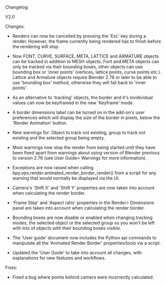 Changelog:

V2.0

Changes:

+ Renders can now be cancelled by pressing the 'Esc' key during a render. However, the frame currently being rendered has to finish before the rendering will stop.

+ Now FONT, CURVE, SURFACE, META, LATTICE and ARMATURE objects can be tracked in addition to MESH objects. Font and META objects can only be tracked via their bounding boxes, other objects can use bounding box or 'inner points' (vertices, lattice points, curve points etc.). Lattice and Armature objects require Blender 2.76 or later to be able to use 'bounding box' method, otherwise they will fall back to 'inner points'.

+ As an alternative to 'tracking' objects, the border and it's invidividual values can now be keyframed in the new 'Keyframe' mode.

+ A border dimensions label can be turned on in the add-on's user preferences which will display the size of the border in pixels, below the 'Render Animation' button.

+ New warnings for: Object to track not existing, group to track not existing and the selected group being empty. 

+ Most warnings now stop the render from being started until they have been fixed apart from warnings about using version of Blender previous to version 2.76 (see User Guide> Warnings for more information).

+ Exceptions are now raised when calling bpy.ops.render.animated_render_border_render() from a script for any warning that would normally be displayed via the UI.

+ Camera's 'Shift X' and 'Shift Y' properties are now taken into account when calculating the render border.

+ 'Frame Step' and 'Aspect ratio' properties in the Render> Dimensions panel are taken into account when calculating the render border.
	
+ Bounding boxes are now disable or enabled when changing tracking modes, the selected object or the  selected group so you won't be left with lots of objects with their bounding boxes visible.
	
+ The 'User guide' document now includes the Python api commands to manipulate all the 'Animated Render Border' properties/tools via a script.

+ Updated the 'User Guide' to take into account all changes, with explanations for new features and workflows.

Fixes:

+ Fixed a bug where points behind camera were incorrectly calculated.
